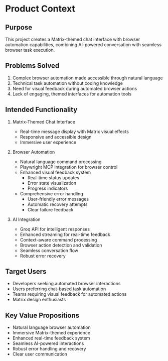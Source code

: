 # Product Context

## Purpose
This project creates a Matrix-themed chat interface with browser automation capabilities, combining AI-powered conversation with seamless browser task execution.

## Problems Solved
1. Complex browser automation made accessible through natural language
2. Technical task automation without coding knowledge
3. Need for visual feedback during automated browser actions
4. Lack of engaging, themed interfaces for automation tools

## Intended Functionality
1. Matrix-Themed Chat Interface
   - Real-time message display with Matrix visual effects
   - Responsive and accessible design
   - Immersive user experience

2. Browser Automation
   - Natural language command processing
   - Playwright MCP integration for browser control
   - Enhanced visual feedback system
     - Real-time status updates
     - Error state visualization
     - Progress indicators
   - Comprehensive error handling
     - User-friendly error messages
     - Automatic recovery attempts
     - Clear failure feedback

3. AI Integration
   - Groq API for intelligent responses
   - Enhanced streaming for real-time feedback
   - Context-aware command processing
   - Browser action detection and validation
   - Seamless conversation flow
   - Robust error recovery

## Target Users
- Developers seeking automated browser interactions
- Users preferring chat-based task automation
- Teams requiring visual feedback for automated actions
- Matrix design enthusiasts

## Key Value Propositions
- Natural language browser automation
- Immersive Matrix-themed experience
- Enhanced real-time feedback system
- Seamless AI-powered interactions
- Robust error handling and recovery
- Clear user communication
